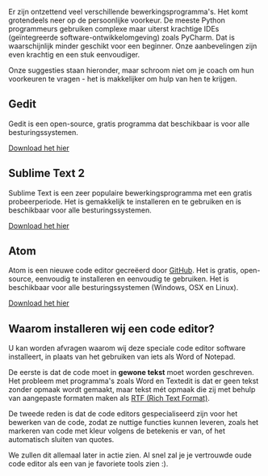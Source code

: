 Er zijn ontzettend veel verschillende bewerkingsprogramma's. Het komt grotendeels neer op de persoonlijke voorkeur. De meeste Python programmeurs gebruiken complexe maar uiterst krachtige IDEs (geïntegreerde software-ontwikkelomgeving) zoals PyCharm. Dat is waarschijnlijk minder geschikt voor een beginner. Onze aanbevelingen zijn even krachtig en een stuk eenvoudiger.

Onze suggesties staan hieronder, maar schroom niet om je coach om hun voorkeuren te vragen - het is makkelijker om hulp van hen te krijgen.

## Gedit

Gedit is een open-source, gratis programma dat beschikbaar is voor alle besturingssystemen.

[Download het hier](https://wiki.gnome.org/Apps/Gedit#Download)

## Sublime Text 2

Sublime Text is een zeer populaire bewerkingsprogramma met een gratis probeerperiode. Het is gemakkelijk te installeren en te gebruiken en is beschikbaar voor alle besturingssystemen.

[Download het hier](http://www.sublimetext.com/2)

## Atom

Atom is een nieuwe code editor gecreëerd door [GitHub](http://github.com/). Het is gratis, open-source, eenvoudig te installeren en eenvoudig te gebruiken. Het is beschikbaar voor alle besturingssystemen (Windows, OSX en Linux).

[Download het hier](https://atom.io/)

## Waarom installeren wij een code editor?

U kan worden afvragen waarom wij deze speciale code editor software installeert, in plaats van het gebruiken van iets als Word of Notepad.

De eerste is dat de code moet in **gewone tekst** moet worden geschreven. Het probleem met programma's zoals Word en Textedit is dat er geen tekst zonder opmaak wordt gemaakt, maar tekst mét opmaak die zij met behulp van aangepaste formaten maken als [RTF (Rich Text Format)](https://en.wikipedia.org/wiki/Rich_Text_Format).

De tweede reden is dat de code editors gespecialiseerd zijn voor het bewerken van de code, zodat ze nuttige functies kunnen leveren, zoals het markeren van code met kleur volgens de betekenis er van, of het automatisch sluiten van quotes.

We zullen dit allemaal later in actie zien. Al snel zal je je vertrouwde oude code editor als een van je favoriete tools zien :).